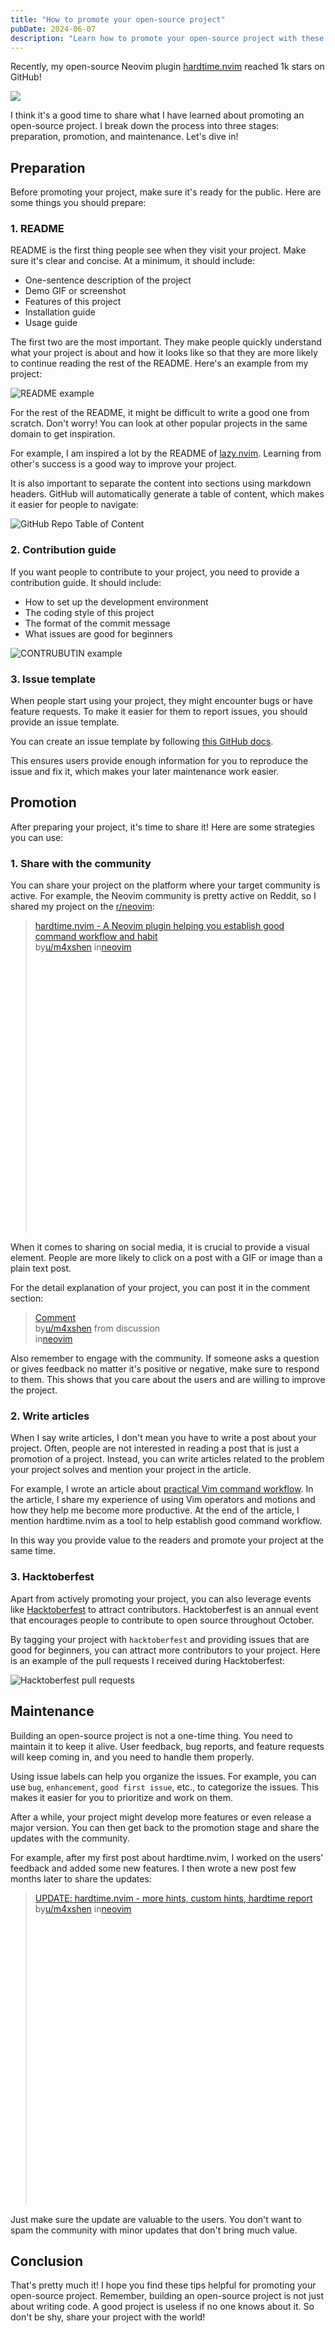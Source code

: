 ```yaml
---
title: "How to promote your open-source project"
pubDate: 2024-06-07
description: "Learn how to promote your open-source project with these tips. From preparing your project to sharing it with the community, discover the strategies to attract users and contributors."
---
```


Recently, my open-source Neovim plugin [hardtime.nvim](https://github.com/m4xshen/hardtime.nvim) reached 1k stars on GitHub!

![](/images/hardtime-1k-stars.png)

I think it's a good time to share what I have learned about promoting an open-source project. I break down the process into three stages: preparation, promotion, and maintenance. Let's dive in!

## Preparation

Before promoting your project, make sure it's ready for the public. Here are some things you should prepare:

### 1. README

README is the first thing people see when they visit your project. Make sure it's clear and concise. At a minimum, it should include:

- One-sentence description of the project
- Demo GIF or screenshot
- Features of this project
- Installation guide
- Usage guide

The first two are the most important. They make people quickly understand what your project is about and how it looks like so that they are more likely to continue reading the rest of the README. Here's an example from my project:

![README example](/images/readme-example.png)

For the rest of the README, it might be difficult to write a good one from scratch. Don't worry! You can look at other popular projects in the same domain to get inspiration.

For example, I am inspired a lot by the README of [lazy.nvim](https://github.com/folke/lazy.nvim). Learning from other's success is a good way to improve your project.

It is also important to separate the content into sections using markdown headers. GitHub will automatically generate a table of content, which makes it easier for people to navigate:

![GitHub Repo Table of Content](/images/github-repo-toc.png)

### 2. Contribution guide

If you want people to contribute to your project, you need to provide a contribution guide. It should include:

- How to set up the development environment
- The coding style of this project
- The format of the commit message
- What issues are good for beginners

![CONTRUBUTIN example](/images/contributing-example.png)

### 3. Issue template

When people start using your project, they might encounter bugs or have feature requests. To make it easier for them to report issues, you should provide an issue template.

You can create an issue template by following [this GitHub docs](https://docs.github.com/en/communities/using-templates-to-encourage-useful-issues-and-pull-requests/configuring-issue-templates-for-your-repository).

This ensures users provide enough information for you to reproduce the issue and fix it, which makes your later maintenance work easier.

## Promotion

After preparing your project, it's time to share it! Here are some strategies you can use:

### 1. Share with the community

You can share your project on the platform where your target community is active. For example, the Neovim community is pretty active on Reddit, so I shared my project on the [r/neovim](https://www.reddit.com/r/neovim/):

<blockquote class="reddit-embed-bq" style="height:500px" data-embed-theme="dark" data-embed-showedits="false" data-embed-created="2024-06-07T07:16:09.555Z" data-embed-height="566"><a href="https://www.reddit.com/r/neovim/comments/14jferq/hardtimenvim_a_neovim_plugin_helping_you/">hardtime.nvim - A Neovim plugin helping you establish good command workflow and habit</a><br> by<a href="https://www.reddit.com/user/m4xshen/">u/m4xshen</a> in<a href="https://www.reddit.com/r/neovim/">neovim</a></blockquote><script async="" src="https://embed.reddit.com/widgets.js" charset="UTF-8"></script>

When it comes to sharing on social media, it is crucial to provide a visual element. People are more likely to click on a post with a GIF or image than a plain text post.

For the detail explanation of your project, you can post it in the comment section:

<blockquote class="reddit-embed-bq" data-embed-theme="dark" data-embed-showedits="false" data-embed-created="2024-06-07T07:20:08.959Z" data-embed-height="641"><a href="https://www.reddit.com/r/neovim/comments/14jferq/comment/jpkuvyz/">Comment</a><br> by<a href="https://www.reddit.com/user/m4xshen/">u/m4xshen</a> from discussion<a href="https://www.reddit.com/r/neovim/comments/14jferq/hardtimenvim_a_neovim_plugin_helping_you/"><no value=""></no></a><br> in<a href="https://www.reddit.com/r/neovim/">neovim</a></blockquote><script async="" src="https://embed.reddit.com/widgets.js" charset="UTF-8"></script>

Also remember to engage with the community. If someone asks a question or gives feedback no matter it's positive or negative, make sure to respond to them. This shows that you care about the users and are willing to improve the project.

### 2. Write articles

When I say write articles, I don't mean you have to write a post about your project. Often, people are not interested in reading a post that is just a promotion of a project. Instead, you can write articles related to the problem your project solves and mention your project in the article.

For example, I wrote an article about [practical Vim command workflow](/posts/vim-command-workflow). In the article, I share my experience of using Vim operators and motions and how they help me become more productive. At the end of the article, I mention hardtime.nvim as a tool to help establish good command workflow.

In this way you provide value to the readers and promote your project at the same time.

### 3. Hacktoberfest

Apart from actively promoting your project, you can also leverage events like [Hacktoberfest](https://hacktoberfest.com) to attract contributors. Hacktoberfest is an annual event that encourages people to contribute to open source throughout October.

By tagging your project with `hacktoberfest` and providing issues that are good for beginners, you can attract more contributors to your project. Here is an example of the pull requests I received during Hacktoberfest:

![Hacktoberfest pull requests](/images/hacktoberfest-pull-requests.png)

## Maintenance

Building an open-source project is not a one-time thing. You need to maintain it to keep it alive. User feedback, bug reports, and feature requests will keep coming in, and you need to handle them properly.

Using issue labels can help you organize the issues. For example, you can use `bug`, `enhancement`, `good first issue`, etc., to categorize the issues. This makes it easier for you to prioritize and work on them.

After a while, your project might develop more features or even release a major version. You can then get back to the promotion stage and share the updates with the community.

For example, after my first post about hardtime.nvim, I worked on the users' feedback and added some new features. I then wrote a new post few months later to share the updates:

<blockquote class="reddit-embed-bq" style="height:500px" data-embed-theme="dark" data-embed-showedits="false" data-embed-created="2024-06-07T08:43:29.307Z" data-embed-height="546"><a href="https://www.reddit.com/r/neovim/comments/15wapw7/update_hardtimenvim_more_hints_custom_hints/">UPDATE: hardtime.nvim - more hints, custom hints, hardtime report</a><br> by<a href="https://www.reddit.com/user/m4xshen/">u/m4xshen</a> in<a href="https://www.reddit.com/r/neovim/">neovim</a></blockquote><script async="" src="https://embed.reddit.com/widgets.js" charset="UTF-8"></script>

Just make sure the update are valuable to the users. You don't want to spam the community with minor updates that don't bring much value.

## Conclusion

That's pretty much it! I hope you find these tips helpful for promoting your open-source project. Remember, building an open-source project is not just about writing code. A good project is useless if no one knows about it. So don't be shy, share your project with the world!

